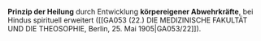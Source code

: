 
**Prinzip der Heilung** durch Entwicklung **körpereigener Abwehrkräfte**, bei Hindus spirituell erweitert ([[GA053 (22.) DIE MEDIZINISCHE FAKULTÄT UND DIE THEOSOPHIE, Berlin, 25. Mai 1905|GA053/22]]).
